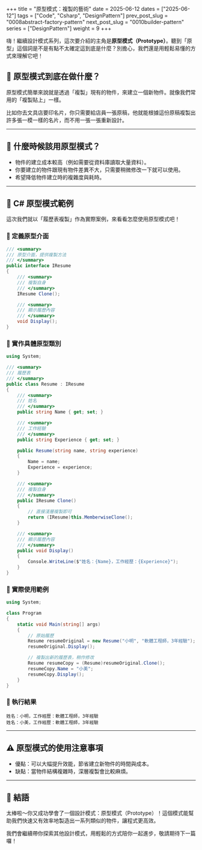 +++
title = "原型模式：複製的藝術"
date = 2025-06-12
dates = ["2025-06-12"]
tags = ["Code", "Csharp", "DesignPattern"]
prev_post_slug = "0008abstract-factory-pattern"
next_post_slug = "0010builder-pattern"
series = ["DesignPattern"]
weight = 9
+++

嗨！繼續設計模式系列，這次要介紹的主角是**原型模式（Prototype）**。聽到「原型」這個詞是不是有點不太確定這到底是什麼？別擔心，我們還是用輕鬆易懂的方式來理解它吧！

## 🌟 原型模式到底在做什麼？

原型模式簡單來說就是透過「複製」現有的物件，來建立一個新物件。就像我們常用的「複製貼上」一樣。

比如你去文具店要印名片，你只需要給店員一張原稿，他就能根據這份原稿複製出許多張一模一樣的名片，而不用一張一張重新設計。

---

## 🤔 什麼時候該用原型模式？

- 物件的建立成本較高（例如需要從資料庫讀取大量資料）。
- 你要建立的物件跟現有物件差異不大，只需要稍微修改一下就可以使用。
- 希望降低物件建立時的複雜度與耗時。

---

## 📑 C# 原型模式範例

這次我們就以「履歷表複製」作為實際案例，來看看怎麼使用原型模式吧！

### 📄 定義原型介面

```csharp
/// <summary>
/// 原型介面，提供複製方法
/// </summary>
public interface IResume
{
    /// <summary>
    /// 複製自身
    /// </summary>
    IResume Clone();

    /// <summary>
    /// 顯示履歷內容
    /// </summary>
    void Display();
}
```

### 📄 實作具體原型類別

```csharp
using System;

/// <summary>
/// 履歷表
/// </summary>
public class Resume : IResume
{
    /// <summary>
    /// 姓名
    /// </summary>
    public string Name { get; set; }

    /// <summary>
    /// 工作經驗
    /// </summary>
    public string Experience { get; set; }

    public Resume(string name, string experience)
    {
        Name = name;
        Experience = experience;
    }

    /// <summary>
    /// 複製自身
    /// </summary>
    public IResume Clone()
    {
        // 直接淺層複製即可
        return (IResume)this.MemberwiseClone();
    }

    /// <summary>
    /// 顯示履歷內容
    /// </summary>
    public void Display()
    {
        Console.WriteLine($"姓名：{Name}，工作經歷：{Experience}");
    }
}
```

### 🚀 實際使用範例

```csharp
using System;

class Program
{
    static void Main(string[] args)
    {
        // 原始履歷
        Resume resumeOriginal = new Resume("小明", "軟體工程師，3年經驗");
        resumeOriginal.Display();

        // 複製出新的履歷表，稍作修改
        Resume resumeCopy = (Resume)resumeOriginal.Clone();
        resumeCopy.Name = "小美";
        resumeCopy.Display();
    }
}
```

### 🎯 執行結果

```
姓名：小明，工作經歷：軟體工程師，3年經驗
姓名：小美，工作經歷：軟體工程師，3年經驗
```

---

## ⚠️ 原型模式的使用注意事項

- 優點：可以大幅提升效能，節省建立新物件的時間與成本。
- 缺點：當物件結構複雜時，深層複製會比較麻煩。

---

## 🎉 結語

太棒啦～你又成功學會了一個設計模式：原型模式（Prototype）！這個模式能幫助我們快速又有效率地製造出一系列類似的物件，讓程式更高效。

我們會繼續帶你探索其他設計模式，用輕鬆的方式陪你一起進步，敬請期待下一篇囉！
